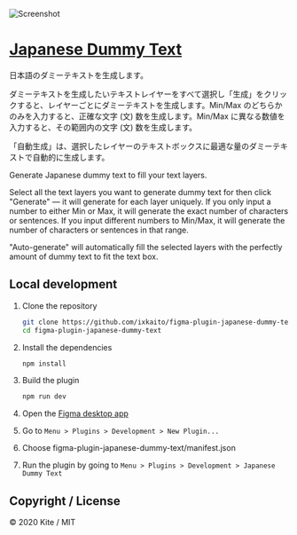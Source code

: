 ![Screenshot](https://user-images.githubusercontent.com/5457539/95561209-5c2ec900-0a55-11eb-9063-decb7b603374.png)

# [Japanese Dummy Text](https://www.figma.com/community/plugin/884977600755027488/Japanese-Dummy-Text)

日本語のダミーテキストを生成します。

ダミーテキストを生成したいテキストレイヤーをすべて選択し「生成」をクリックすると、レイヤーごとにダミーテキストを生成します。Min/Max のどちらかのみを入力すると、正確な文字 (文) 数を生成します。Min/Max に異なる数値を入力すると、その範囲内の文字 (文) 数を生成します。

「自動生成」は、選択したレイヤーのテキストボックスに最適な量のダミーテキストで自動的に生成します。

Generate Japanese dummy text to fill your text layers.

Select all the text layers you want to generate dummy text for then click "Generate" — it will generate for each layer uniquely. If you only input a number to either Min or Max, it will generate the exact number of characters or sentences. If you input different numbers to Min/Max, it will generate the number of characters or sentences in that range.

"Auto-generate" will automatically fill the selected layers with the perfectly amount of dummy text to fit the text box.

## Local development

1.  Clone the repository

    ```bash
    git clone https://github.com/ixkaito/figma-plugin-japanese-dummy-text
    cd figma-plugin-japanese-dummy-text
    ```

2.  Install the dependencies

    ```bash
    npm install
    ```

3.  Build the plugin

    ```bash
    npm run dev
    ```

4.  Open the [Figma desktop app](https://www.figma.com/downloads/)

5.  Go to `Menu > Plugins > Development > New Plugin...`

6.  Choose figma-plugin-japanese-dummy-text/manifest.json

7.  Run the plugin by going to `Menu > Plugins > Development > Japanese Dummy Text`

## Copyright / License

© 2020 Kite / MIT
